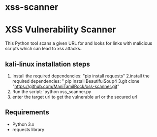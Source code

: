 # xss-scanner
# XSS Vulnerability Scanner

This Python tool scans a given URL for and looks for links with malicious scripts which can lead to xss attacks.. 

## kali-linux installation steps

1. Install the required dependencies: "pip install requests"
2.install the required dependencies: " pip install BeautifulSoup4
3.git clone "https://github.com/ManiTamilRock/xss-scanner.git"
4. Run the script: `python xss_scanner.py
5. enter the target url to get the vulnerable url or the secured url 

## Requirements

- Python 3.x
- requests library

